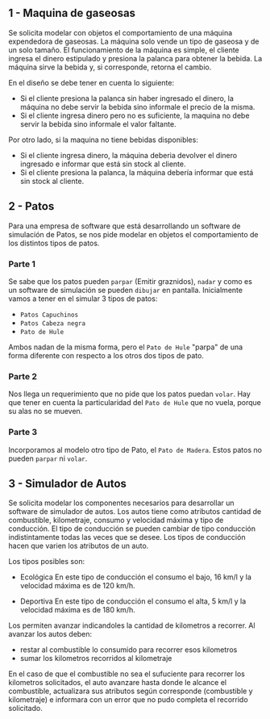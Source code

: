 
## 1 - Maquina de gaseosas

Se solicita modelar con objetos el comportamiento de una máquina expendedora de gaseosas. La máquina solo vende un tipo de gaseosa y de un solo tamaño.
El funcionamiento de la máquina es simple, el cliente ingresa el dinero estipulado y presiona la palanca para obtener la bebida. La máquina sirve la bebida y, si corresponde, retorna el cambio.

En el diseño se debe tener en cuenta lo siguiente:

* Si el cliente presiona la palanca sin haber ingresado el dinero, la máquina no debe servir la bebida sino informale el precio de la misma.
* Si el cliente ingresa dinero pero no es suficiente, la maquina no debe servir la bebida sino informale el valor faltante.

Por otro lado, si la maquina no tiene bebidas disponibles:
* Si el cliente ingresa dinero, la máquina deberia devolver el dinero ingresado e informar que está sin stock al cliente.
* Si el cliente presiona la palanca, la máquina debería informar que está sin stock al cliente.

## 2 - Patos

Para una empresa de software que está desarrollando un software de simulación de Patos, se nos pide modelar en objetos el comportamiento de los distintos tipos de patos.

### Parte 1
Se sabe que los patos pueden  `parpar` (Emitir graznidos), `nadar` y como es un software de simulación se pueden `dibujar` en pantalla. Inicialmente vamos a tener en el simular 3 tipos de patos:

- `Patos Capuchinos`
- `Patos Cabeza negra`
- `Pato de Hule`

Ambos nadan de la misma forma, pero el `Pato de Hule` "parpa" de una forma diferente con respecto a los otros dos tipos de pato.

### Parte 2
Nos llega un requerimiento que no pide que los patos puedan `volar`. Hay que tener en cuenta la particularidad del `Pato de Hule` que no vuela, porque su alas no se mueven.

### Parte 3
Incorporamos al modelo otro tipo de Pato, el `Pato de Madera`. Estos patos no pueden `parpar` ni `volar`.

## 3 - Simulador de Autos

Se solicita modelar los componentes necesarios para desarrollar un software de simulador de autos.
Los autos tiene como atributos cantidad de combustible, kilometraje,  consumo y velocidad máxima y  tipo de conducción.
El tipo de conducción se pueden cambiar de tipo conducción indistintamente todas las veces que se desee.
Los tipos de conducción hacen que varien los atributos de un auto.

Los tipos posibles son:

* Ecológica
En este tipo de conducción el consumo el bajo, 16 km/l y la velocidad máxima es de 120 km/h.

* Deportiva
En este tipo de conducción el consumo el alta, 5 km/l y la velocidad máxima es de 180 km/h.

Los permiten avanzar indicandoles la cantidad de kilometros a recorrer. Al avanzar los autos deben:

- restar al combustible lo consumido para recorrer esos kilometros
- sumar los kilometros recorridos al kilometraje

En el caso de que el combustible no sea el sufuciente para recorrer los kilometros solicitados, el auto avanzare hasta donde le alcance el combustible, actualizara sus atributos según corresponde (combustible y kilometraje) e informara con un error que no pudo completa el recorrido solicitado.



